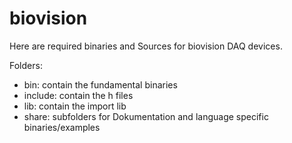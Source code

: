 # biovision

Here are required binaries and Sources for biovision DAQ devices.

Folders:
* bin: contain the fundamental binaries
* include: contain the h files
* lib: contain the import lib
* share: subfolders for Dokumentation and language specific binaries/examples